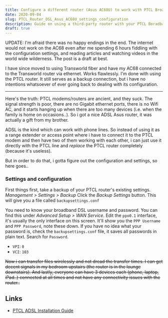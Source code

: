 ```yaml
---
title: Configure a different router (Asus AC68U) to work with PTCL Broadband
date: 2020-09-04
slug: PTCL_Router_DSL_Asus_AC68U_settings_configuration
description: Guide on using a third-party router with your PTCL Boradband connection. Setup a PPoE DSL connection on Asus AC68U to work with your PTCL phone line
draft: true
---
```



UPDATE: I'm afraid there was no happy endings in the end. The internet would not work on the AC68 even after me spending 6 hours fiddling with the configuration settings, and reading articles and watching videos in the world wide wilderness. The post is a draft at best.

I have since moved to using Transworld fiber and have my AC68 connected to the Transworld router via ethernet. Works flawlessly. I'm done with using the PTCL router. It still serves as a backup connection, but i have no intentions whatsoever of ever going back to dealing with its configuration.

---

Here's the truth: PTCL modems/routers are ancient, and they suck. The signal strength is poor, there are no Gigabit ethernet ports, there is no Wifi AC, and it starts hanging up when there are too many devices (i.e. when the family is home on occasions..). So i got a nice ADSL Asus router, it was actually a gift from my brother.

ADSL is the kind which can work with phone lines. So instead of using it as a range extender or access point where i have to connect it to the PTCL modem and then have two of them working with each other, i can just use it directly with the PTCL line and _replace_ the PTCL router completely (because it's useless). 

But in order to do that, i gotta figure out the configuration and settings, so here goes..


### Settings and configuration

First things first, take a backup of your PTCL router's existing settings. _Management > Settings > Backup_ Click the _Backup Settings_ button. This will give you a file called `backupsettings.conf`

You need to know your broadband DSL username and password. You can find this under _Advanced Setup > WAN Service_. Edit the `ppo0.1` interface, it's usually the only interface on this screen. It'll show you the `PPP Username` and `PPP Password`, note these down. If you have no idea what your password is, check the `backupsettings.conf` file, it saves all passwords in plain text. Search for `Password`.

- `VPI`: `0`
- `VCI`: `103`

~~Now i can transfer files wirelessly and not dread the transfer times. I can get decent signals in my bedroom upstairs (the router is in the lounge downstairs). And lastly, everyone can have 3 devices each (phone, laptop, iPad..) connected at all times and not have any connectivity issues with the router..~~


Links
---

- [PTCL ADSL Installation Guide](https://ptcl.com.pk/uploads/ZTE_831%20Series.pdf)
